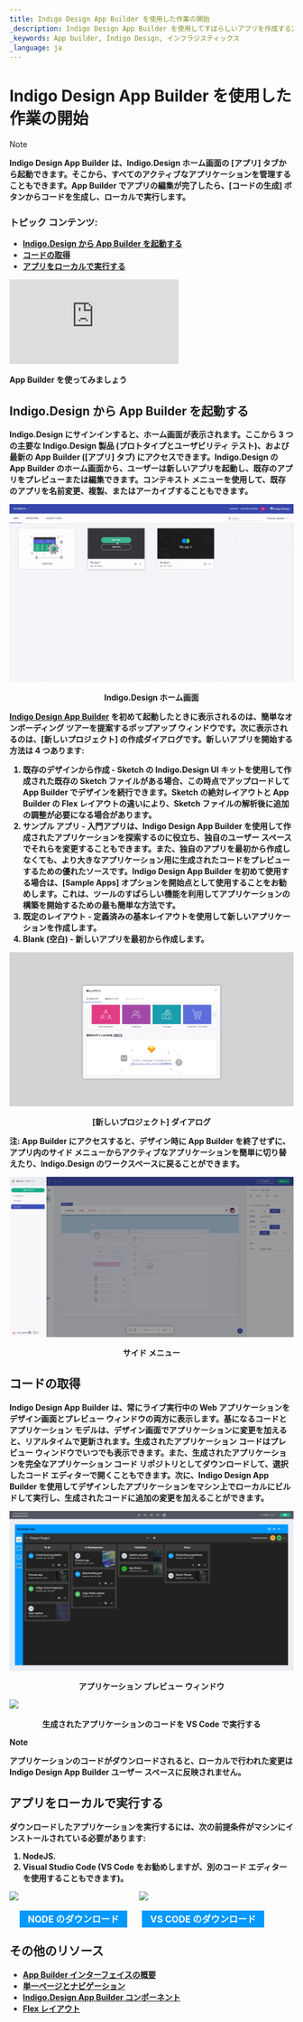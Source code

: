 ```yaml
---
title: Indigo Design App Builder を使用した作業の開始
_description: Indigo Design App Builder を使用してすばらしいアプリを作成する方法を学びます。定義済みのものを使用するか、用意されたレイアウトから選んで編集できます。今すぐ Indigo Design をお試しください。
_keywords: App builder, Indigo Design, インフラジスティックス
_language: ja
---
```


# Indigo Design App Builder を使用した作業の開始

> [!NOTE]
><b>Indigo Design App Builder は、Indigo.Design ホーム画面の [アプリ] タブから起動できます。そこから、すべてのアクティブなアプリケーションを管理することもできます。App Builder でアプリの編集が完了したら、[コードの生成] ボタンからコードを生成し、ローカルで実行します。


### トピック コンテンツ:
* <a href="#launch-app-builder-from-indigodesign">Indigo.Design から App Builder を起動する</a>
* <a href="#getting-the-code">コードの取得</a>
* <a href="#running-the-app-locally">アプリをローカルで実行する</a>


<section class="video-container">
    <div>
        <div class="video-container__item">
            <iframe src="https://www.youtube.com/embed/DK50La2GFJ0" frameborder="0" allowfullscreen></iframe>
        </div>
        <p>App Builder を使ってみましょう</p>
    </div>
</section>


## Indigo.Design から App Builder を起動する
Indigo.Design にサインインすると、ホーム画面が表示されます。ここから 3 つの主要な Indigo.Design 製品 (プロトタイプとユーザビリティ テスト)、および最新の App Builder ([アプリ] タブ) にアクセスできます。Indigo.Design の App Builder のホーム画面から、ユーザーは新しいアプリを起動し、既存のアプリをプレビューまたは編集できます。コンテキスト メニューを使用して、既存のアプリを名前変更、複製、またはアーカイブすることもできます。  

<img class="responsive-img" src="../images/Indigo-Design-home-screen.gif" />
<p style="text-align:center;">Indigo.Design ホーム画面</p>

[Indigo Design App Builder]({environment:infragisticsBaseUrl}/products/indigo-design/app-builder) を初めて起動したときに表示されるのは、簡単なオンボーディング ツアーを提案するポップアップ ウィンドウです。次に表示されるのは、[新しいプロジェクト] の作成ダイアログです。新しいアプリを開始する方法は 4 つあります:
1. <b>既存のデザインから作成</b> - Sketch の Indigo.Design UI キットを使用して作成された既存の Sketch ファイルがある場合、この時点でアップロードして App Builder でデザインを続行できます。Sketch の絶対レイアウトと App Builder の Flex レイアウトの違いにより、Sketch ファイルの解析後に追加の調整が必要になる場合があります。
2. <b>サンプル アプリ</b> - 入門アプリは、Indigo Design App Builder を使用して作成されたアプリケーションを探索するのに役立ち、独自のユーザー スペースでそれらを変更することもできます。また、独自のアプリを最初から作成しなくても、より大きなアプリケーション用に生成されたコードをプレビューするための優れたソースです。Indigo Design App Builder を初めて使用する場合は、[Sample Apps] オプションを開始点として使用することをお勧めします。これは、ツールのすばらしい機能を利用してアプリケーションの構築を開始するための最も簡単な方法です。
3. <b>既定のレイアウト</b> - 定義済みの基本レイアウトを使用して新しいアプリケーションを作成します。
4. <b>Blank (空白)</b> - 新しいアプリを最初から作成します。

<img class="responsive-img" src="../images/getting-Started-new-project-dialog-Indigo-Design-App-Builder.png" srcset="../images/getting-Started-new-project-dialog-Indigo-Design-App-Builder-@2x.png 2x" />
<p style="text-align:center;">[新しいプロジェクト] ダイアログ</p>

注: App Builder にアクセスすると、デザイン時に App Builder を終了せずに、アプリ内のサイド メニューからアクティブなアプリケーションを簡単に切り替えたり、Indigo.Design のワークスペースに戻ることができます。

<img class="responsive-img" src="../images/Indigo-Design-side-menu.png" srcset="../images/Indigo-Design-side-menu-@2x.png 2x" />
<p style="text-align:center;">サイド メニュー</p>


## コードの取得
Indigo Design App Builder は、常にライブ実行中の Web アプリケーションをデザイン画面とプレビュー ウィンドウの両方に表示します。基になるコードとアプリケーション モデルは、デザイン画面でアプリケーションに変更を加えると、リアルタイムで更新されます。生成されたアプリケーション コードはプレビュー ウィンドウでいつでも表示できます。また、生成されたアプリケーションを完全なアプリケーション コード リポジトリとしてダウンロードして、選択したコード エディターで開くこともできます。次に、Indigo Design App Builder を使用してデザインしたアプリケーションをマシン上でローカルにビルドして実行し、生成されたコードに追加の変更を加えることができます。
 
<img class="responsive-img" src="../images/Preview-App-Indigo-Design-App-Builder.png" srcset="../images/Preview-App-Indigo-Design-App-Builder@2x.png 2x" />
<p style="text-align:center;">アプリケーション プレビュー ウィンドウ</p>


<img class="responsive-img" src="../images/App-VSCode-Indigo-Design-App-Builder.png" srcset="../images/App-VSCode-Indigo-Design-App-Builder@2x.png 2x" />
<p style="text-align:center;">生成されたアプリケーションのコードを VS Code で実行する</p>


> [!NOTE]
> アプリケーションのコードがダウンロードされると、ローカルで行われた変更は Indigo Design App Builder ユーザー スペースに反映されません。

## アプリをローカルで実行する

ダウンロードしたアプリケーションを実行するには、次の前提条件がマシンにインストールされている必要があります:

1. NodeJS.
2. Visual Studio Code (VS Code をお勧めしますが、別のコード エディターを使用することもできます)。

<div>
    <div style="display:inline-block;width:45%;text-align:center;">
      <img src="../images/general/nodejs.svg"
           style="display:flex;max-height:100px;margin:auto auto 20px auto;" />
      <a target="_blank" href="https://nodejs.org/en/download/" class="no-external-icon"
         style="color:white;background-color:#09f;text-decoration:none;font-weight:700;font-size:16px;padding: 5px 15px 5px 15px;">
        NODE のダウンロード
      </a>
    </div>
    <div style="display:inline-block;width:45%;text-align:center;">
      <img src="../images/general/vs-code.svg"
           style="display:flex;max-height:100px;margin:auto auto 20px auto;" />
      <a target="_blank" href="https://code.visualstudio.com/download" class="no-external-icon"
         style="color:white;background-color:#09f;text-decoration:none;font-weight:700;font-size:16px;padding: 5px 15px 5px 15px;">
        VS CODE のダウンロード
      </a>
    </div>
</div>
<div class="divider--half"></div>

## その他のリソース
<div class="divider--half"></div>

* [App Builder インターフェイスの概要](interface-overview.md)
* [単一ページとナビゲーション](single-page-apps-and-navigation.md)
* [Indigo.Design App Builder コンポーネント](indigo-design-app-builder-components.md)
* [Flex レイアウト](flex-layouts/flex-layouts.md)
